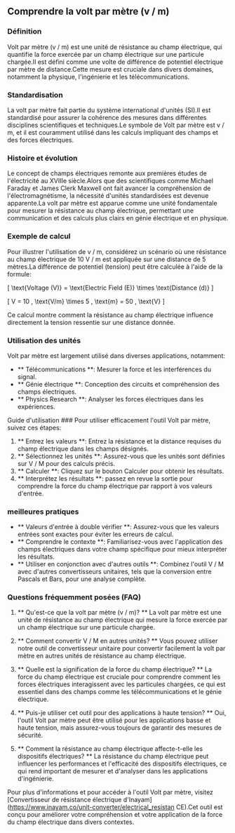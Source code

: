 ## Comprendre la volt par mètre (v / m)

### Définition
Volt par mètre (v / m) est une unité de résistance au champ électrique, qui quantifie la force exercée par un champ électrique sur une particule chargée.Il est défini comme une volte de différence de potentiel électrique par mètre de distance.Cette mesure est cruciale dans divers domaines, notamment la physique, l'ingénierie et les télécommunications.

### Standardisation
La volt par mètre fait partie du système international d'unités (SI).Il est standardisé pour assurer la cohérence des mesures dans différentes disciplines scientifiques et techniques.Le symbole de Volt par mètre est v / m, et il est couramment utilisé dans les calculs impliquant des champs et des forces électriques.

### Histoire et évolution
Le concept de champs électriques remonte aux premières études de l'électricité au XVIIIe siècle.Alors que des scientifiques comme Michael Faraday et James Clerk Maxwell ont fait avancer la compréhension de l'électromagnétisme, la nécessité d'unités standardisées est devenue apparente.La volt par mètre est apparue comme une unité fondamentale pour mesurer la résistance au champ électrique, permettant une communication et des calculs plus clairs en génie électrique et en physique.

### Exemple de calcul
Pour illustrer l'utilisation de v / m, considérez un scénario où une résistance au champ électrique de 10 V / m est appliquée sur une distance de 5 mètres.La différence de potentiel (tension) peut être calculée à l'aide de la formule:

\[ \text{Voltage (V)} = \text{Electric Field (E)} \times \text{Distance (d)} \]

\[ V = 10 \, \text{V/m} \times 5 \, \text{m} = 50 \, \text{V} \]

Ce calcul montre comment la résistance au champ électrique influence directement la tension ressentie sur une distance donnée.

### Utilisation des unités
Volt par mètre est largement utilisé dans diverses applications, notamment:
- ** Télécommunications **: Mesurer la force et les interférences du signal.
- ** Génie électrique **: Conception des circuits et compréhension des champs électriques.
- ** Physics Research **: Analyser les forces électriques dans les expériences.

Guide d'utilisation ###
Pour utiliser efficacement l'outil Volt par mètre, suivez ces étapes:
1. ** Entrez les valeurs **: Entrez la résistance et la distance requises du champ électrique dans les champs désignés.
2. ** Sélectionnez les unités **: Assurez-vous que les unités sont définies sur V / M pour des calculs précis.
3. ** Calculer **: Cliquez sur le bouton Calculer pour obtenir les résultats.
4. ** Interprétez les résultats **: passez en revue la sortie pour comprendre la force du champ électrique par rapport à vos valeurs d'entrée.

### meilleures pratiques
- ** Valeurs d'entrée à double vérifier **: Assurez-vous que les valeurs entrées sont exactes pour éviter les erreurs de calcul.
- ** Comprendre le contexte **: Familiarisez-vous avec l'application des champs électriques dans votre champ spécifique pour mieux interpréter les résultats.
- ** Utiliser en conjonction avec d'autres outils **: Combinez l'outil V / M avec d'autres convertisseurs unitaires, tels que la conversion entre Pascals et Bars, pour une analyse complète.

### Questions fréquemment posées (FAQ)

1. ** Qu'est-ce que la volt par mètre (v / m)? **
La volt par mètre est une unité de résistance au champ électrique qui mesure la force exercée par un champ électrique sur une particule chargée.

2. ** Comment convertir V / M en autres unités? **
Vous pouvez utiliser notre outil de convertisseur unitaire pour convertir facilement la volt par mètre en autres unités de résistance au champ électrique.

3. ** Quelle est la signification de la force du champ électrique? **
La force du champ électrique est cruciale pour comprendre comment les forces électriques interagissent avec les particules chargées, ce qui est essentiel dans des champs comme les télécommunications et le génie électrique.

4. ** Puis-je utiliser cet outil pour des applications à haute tension? **
Oui, l'outil Volt par mètre peut être utilisé pour les applications basse et haute tension, mais assurez-vous toujours de garantir des mesures de sécurité.

5. ** Comment la résistance au champ électrique affecte-t-elle les dispositifs électriques? **
La résistance du champ électrique peut influencer les performances et l'efficacité des dispositifs électriques, ce qui rend important de mesurer et d'analyser dans les applications d'ingénierie.

Pour plus d'informations et pour accéder à l'outil Volt par mètre, visitez [Convertisseur de résistance électrique d'Inayam] (https://www.inayam.co/unit-converter/electrical_resistan CE).Cet outil est conçu pour améliorer votre compréhension et votre application de la force du champ électrique dans divers contextes.